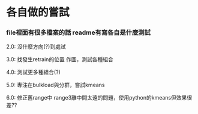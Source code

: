 # 各自做的嘗試
### file裡面有很多檔案的話 readme有寫各自是什麼測試
2.0: 沒什麼方向(?)到處試

3.0: 找發生retrain的位置 作圖，測試各種組合

4.0: 測試更多種組合(?)

5.0: 專注在bulkload與分群，嘗試kmeans

6.0: 修正舊range中 range3離中間太遠的問題，使用python的kmeans但效果很差??

